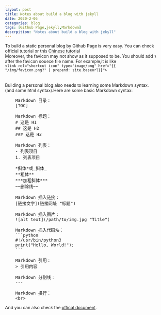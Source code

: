 ```yaml
---
layout: post
title: Notes about build a blog with jekyll
date: 2020-2-06
categories: blog
tags: [Github Page,jekyll,Markdown]
descrpition: "Notes about build a blog with jekyll"
---
```


To build a static personal blog by Github Page is very easy. You can check official tutorial or this [Chinese tutorial](https://www.zhihu.com/question/20463581/answer/25478916)<br/>
Moreover, the favicon may not show as it supposed to be. You should add ```?``` after the favicon souece file name. For example,it is like<br/>
```<link rel="shortcut icon" type="image/png" href="{{ "/img/favicon.png?" | prepend: site.baseurl}}">```<br/><br/><br/>
Building a personal blog also needs to learning some Markdown syntax.(and some html syntax).Here are some basic Markdown syntax:<br/>
<pre>
    Markdown 目录：
    [TOC]

    Markdown 标题：
    # 这是 H1
    ## 这是 H2
    ### 这是 H3

    Markdown 列表：
    - 列表项目
    1. 列表项目

    *斜体*或_斜体_
    **粗体**
    ***加粗斜体***
    ~~删除线~~

    Markdown 插入链接：
    [链接文字](链接网址 "标题")

    Markdown 插入图片：
    ![alt text](/path/to/img.jpg "Title")

    Markdown 插入代码块：
    ```python
    #!/usr/bin/python3
    print("Hello, World!");
    ```

    Markdown 引用：
    > 引用内容

    Markdown 分割线：
    ---

    Markdown 换行：
    &lt;br&gt;
</pre>
And you can also check the [offical document](https://www.markdownguide.org/basic-syntax/).


